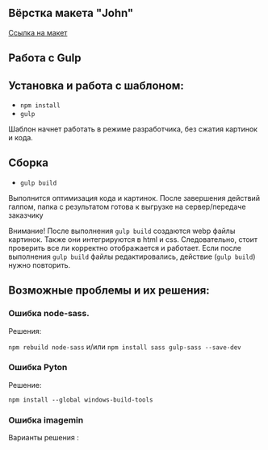 ## Вёрстка макета "John"

[Ссылка на макет](https://www.figma.com/file/7HYMYyR4mNHsCtZhFHANki/John)

## Работа с Gulp

## Установка и работа с шаблоном:

-   `npm install`
-   `gulp`

Шаблон начнет работать в режиме разработчика, без сжатия картинок и кода.

## Сборка

-   `gulp build`

Выполнится оптимизация кода и картинок.
После завершения действий галпом, папка с результатом готова к выгрузке на сервер/передаче заказчику

Внимание!
После выполнения `gulp build` создаются webp файлы картинок. Также они интегрируются в html и css.
Следовательно, стоит проверить все ли корректно отображается и работает.
Если после выполнения `gulp build` файлы редактировались, действие (`gulp build`) нужно повторить.

## Возможные проблемы и их решения:

### Ошибка node-sass.

Решения:

`npm rebuild node-sass`
и/или
`npm install sass gulp-sass --save-dev`

### Ошибка Pyton

Решениe:

`npm install --global windows-build-tools`

### Ошибка imagemin

Варианты решения :
